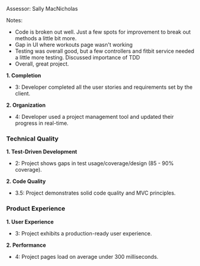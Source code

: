 Assessor: Sally MacNicholas

Notes:
* Code is broken out well. Just a few spots for improvement
 to break out methods a little bit more.
* Gap in UI where workouts page wasn't working
* Testing was overall good, but a few controllers and fitbit service needed
a little more testing. Discussed importance of TDD
* Overall, great project.

**1. Completion**

* 3: Developer completed all the user stories and requirements set by the client.

**2. Organization**

* 4: Developer used a project management tool and updated their progress in real-time.

### Technical Quality

**1. Test-Driven Development**

* 2: Project shows gaps in test usage/coverage/design (85 - 90% coverage).

**2. Code Quality**

* 3.5: Project demonstrates solid code quality and MVC principles.

### Product Experience

**1. User Experience**

* 3: Project exhibits a production-ready user experience.

**2. Performance**

* 4: Project pages load on average under 300 milliseconds.

